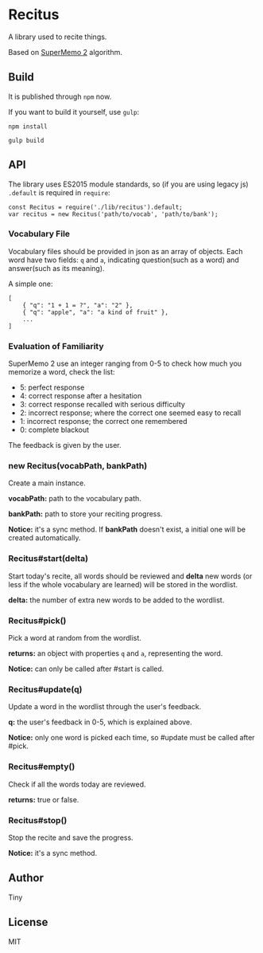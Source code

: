 # Recitus #

A library used to recite things.

Based on [SuperMemo 2](https://www.supermemo.com/english/ol/sm2.htm) algorithm.

## Build ##

It is published through `npm` now.

If you want to build it yourself, use `gulp`:

    npm install

    gulp build

## API ##

The library uses ES2015 module standards, so (if you are using legacy js) `.default` is required in `require`:

    const Recitus = require('./lib/recitus').default;
    var recitus = new Recitus('path/to/vocab', 'path/to/bank');

### Vocabulary File ###

Vocabulary files should be provided in json as an array of objects. Each word have two fields: `q` and `a`, indicating question(such as a word) and answer(such as its meaning).

A simple one:

    [
        { "q": "1 + 1 = ?", "a": "2" },
        { "q": "apple", "a": "a kind of fruit" },
        ...
    ]

### Evaluation of Familiarity ###

SuperMemo 2 use an integer ranging from 0-5 to check how much you memorize a word, check the list:

- 5: perfect response
- 4: correct response after a hesitation
- 3: correct response recalled with serious difficulty
- 2: incorrect response; where the correct one seemed easy to recall
- 1: incorrect response; the correct one remembered
- 0:  complete blackout

The feedback is given by the user.

### new Recitus(vocabPath, bankPath) ###

Create a main instance.

__vocabPath:__ path to the vocabulary path.

__bankPath:__ path to store your reciting progress.

__Notice:__ it's a sync method. If __bankPath__ doesn't exist, a initial one will be created automatically.

### Recitus#start(delta) ###

Start today's recite, all words should be reviewed and __delta__ new words (or less if the whole vocabulary are learned) will be stored in the wordlist.

__delta:__ the number of extra new words to be added to the wordlist.

### Recitus#pick() ###

Pick a word at random from the wordlist.

__returns:__ an object with properties `q` and `a`, representing the word.

__Notice:__ can only be called after #start is called.

### Recitus#update(q) ###

Update a word in the wordlist through the user's feedback.

__q:__ the user's feedback in 0-5, which is explained above.

__Notice:__ only one word is picked each time, so #update must be called after #pick.

### Recitus#empty() ###

Check if all the words today are reviewed.

__returns:__ true or false.

### Recitus#stop() ###

Stop the recite and save the progress.

__Notice:__ it's a sync method.

## Author ##

Tiny

## License ##

MIT
